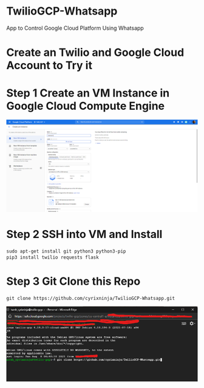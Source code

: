 # TwilioGCP-Whatsapp
App to Control Google Cloud Platform Using Whatsapp
# Create an Twilio and Google Cloud Account to Try it
# Step 1 Create an VM Instance in Google Cloud Compute Engine
![Step1Img](https://github.com/cyrixninja/TwilioGCP-Whatsapp/blob/main/Image/7.png?raw=true)
# Step 2 SSH into VM and Install 
```
sudo apt-get install git python3 python3-pip
pip3 install twilio requests flask
```
# Step 3 Git Clone this Repo
```
git clone https://github.com/cyrixninja/TwilioGCP-Whatsapp.git
```
![Step3Img](https://github.com/cyrixninja/TwilioGCP-Whatsapp/blob/main/Image/2.png?raw=true)

